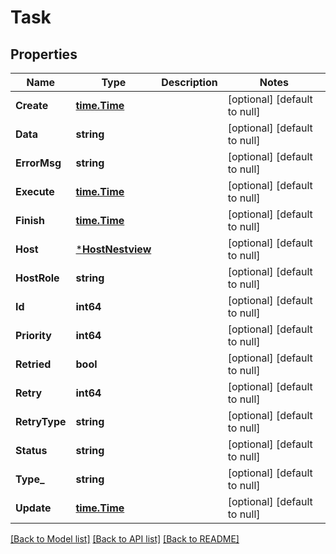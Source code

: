 # Task

## Properties
Name | Type | Description | Notes
------------ | ------------- | ------------- | -------------
**Create** | [**time.Time**](time.Time.md) |  | [optional] [default to null]
**Data** | **string** |  | [optional] [default to null]
**ErrorMsg** | **string** |  | [optional] [default to null]
**Execute** | [**time.Time**](time.Time.md) |  | [optional] [default to null]
**Finish** | [**time.Time**](time.Time.md) |  | [optional] [default to null]
**Host** | [***HostNestview**](Host_Nestview.md) |  | [optional] [default to null]
**HostRole** | **string** |  | [optional] [default to null]
**Id** | **int64** |  | [optional] [default to null]
**Priority** | **int64** |  | [optional] [default to null]
**Retried** | **bool** |  | [optional] [default to null]
**Retry** | **int64** |  | [optional] [default to null]
**RetryType** | **string** |  | [optional] [default to null]
**Status** | **string** |  | [optional] [default to null]
**Type_** | **string** |  | [optional] [default to null]
**Update** | [**time.Time**](time.Time.md) |  | [optional] [default to null]

[[Back to Model list]](../README.md#documentation-for-models) [[Back to API list]](../README.md#documentation-for-api-endpoints) [[Back to README]](../README.md)


